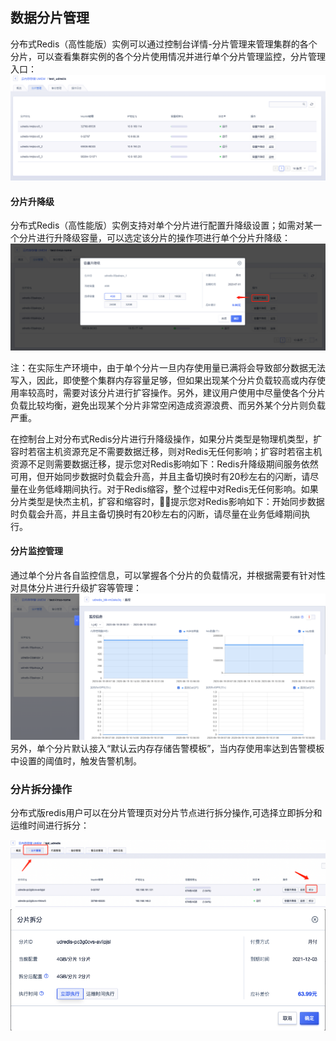 ## 数据分片管理

分布式Redis（高性能版）实例可以通过控制台详情-分片管理来管理集群的各个分片，可以查看集群实例的各个分片使用情况并进行单个分片管理监控，分片管理入口：
![image](/images/udredis202006001.png)

#### 分片升降级

分布式Redis（高性能版）实例支持对单个分片进行配置升降级设置；如需对某一个分片进行升降级容量，可以选定该分片的操作项进行单个分片升降级：
![image](/images/udredis202006002.png)

注：在实际生产环境中，由于单个分片一旦内存使用量已满将会导致部分数据无法写入，因此，即使整个集群内存容量足够，但如果出现某个分片负载较高或内存使用率较高时，需要对该分片进行扩容操作。另外，建议用户使用中尽量使各个分片负载比较均衡，避免出现某个分片非常空闲造成资源浪费、而另外某个分片则负载严重。

在控制台上对分布式Redis分片进行升降级操作，如果分片类型是物理机类型，扩容时若宿主机资源充足不需要数据迁移，则对Redis无任何影响；扩容时若宿主机资源不足则需要数据迁移，提示您对Redis影响如下：Redis升降级期间服务依然可用，但开始同步数据时负载会升高，并且主备切换时有20秒左右的闪断，请尽量在业务低峰期间执行。对于Redis缩容，整个过程中对Redis无任何影响。如果分片类型是快杰主机，扩容和缩容时，提示您对Redis影响如下：开始同步数据时负载会升高，并且主备切换时有20秒左右的闪断，请尽量在业务低峰期间执行。

#### 分片监控管理
通过单个分片各自监控信息，可以掌握各个分片的负载情况，并根据需要有针对性对具体分片进行升级扩容等管理：
![image](/images/udredis202006003.png)
另外，单个分片默认接入“默认云内存存储告警模板”，当内存使用率达到告警模板中设置的阈值时，触发告警机制。
### 分片拆分操作

分布式版redis用户可以在分片管理页对分片节点进行拆分操作,可选择立即拆分和运维时间进行拆分：

![image](/images/udredis20211125001.png)
![image](/images/udredis20211125002.png)
